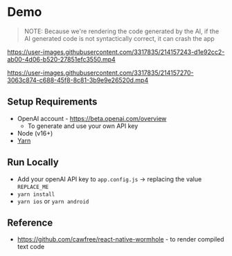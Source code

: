 # Demo

> NOTE: Because we're rendering the code generated by the AI, if the AI generated code is not syntactically correct, it can crash the app

https://user-images.githubusercontent.com/3317835/214157243-d1e92cc2-ab00-4d06-b520-27851efc3550.mp4    

https://user-images.githubusercontent.com/3317835/214157270-3063c874-c688-45f8-8c81-3b9e9e26520d.mp4



## Setup Requirements

- OpenAI account - https://beta.openai.com/overview
  - To generate and use your own API key
- Node (v16+)
- [Yarn](https://classic.yarnpkg.com/lang/en/docs/install/#mac-stable)

## Run Locally

- Add your openAI API key to `app.config.js` -> replacing the value `REPLACE_ME`
- `yarn install`
- `yarn ios` or `yarn android`

## Reference

- https://github.com/cawfree/react-native-wormhole - to render compiled text code
